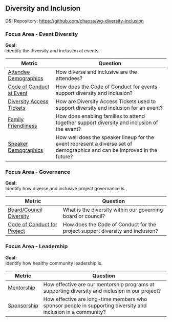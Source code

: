 ## Diversity and Inclusion
D\&I Repository: https://github.com/chaoss/wg-diversity-inclusion

### Focus Area - Event Diversity

**Goal:**  
Identify the diversity and inclusion at events.

<div>
<table>
  <thead><tr><th>Metric</th><th>Question</th></tr></thead>
<tbody>
  <tr><td><a href="https://github.com/chaoss/wg-diversity-inclusion/blob/master/focus-areas/events/attendee-demographics.md">Attendee Demographics</a></td><td>How diverse and inclusive are the attendees?</td></tr>
  <tr><td><a href="https://github.com/chaoss/wg-diversity-inclusion/blob/master/focus-areas/events/event-code-of-conduct.md">Code of Conduct at Event</a></td><td>How does the Code of Conduct for events support diversity and inclusion?</td></tr>
  <tr><td><a href="https://github.com/chaoss/wg-diversity-inclusion/blob/master/focus-areas/events/diversity-tickets.md">Diversity Access Tickets</a></td><td>How are Diversity Access Tickets used to support diversity and inclusion for an event?</td></tr>
  <tr><td><a href="https://github.com/chaoss/wg-diversity-inclusion/blob/master/focus-areas/events/family-friendly.md">Family Friendliness</a></td><td>How does enabling families to attend together support diversity and inclusion of the event?</td></tr>
    <tr><td><a href="https://github.com/chaoss/wg-diversity-inclusion/blob/master/focus-areas/events/speaker-demographics.md">Speaker Demographics</a></td><td>How well does the speaker lineup for the event represent a diverse set of demographics and can be improved in the future?</td></tr>
</tbody>
</table>
</div>


### Focus Area - Governance

**Goal:**  
Identify how diverse and inclusive project governance is.

<div>
<table>
  <thead><tr><th>Metric</th><th>Question</th></tr></thead>
<tbody>
  <tr><td><a href="https://github.com/chaoss/wg-diversity-inclusion/blob/master/focus-areas/governance/board-council-diversity.md">Board/Council Diversity</a></td><td>What is the diversity within our governing board or council?</td></tr>
  <tr><td><a href="https://github.com/chaoss/wg-diversity-inclusion/blob/master/focus-areas/governance/code-of-conduct.md">Code of Conduct for Project</a></td><td>How does the Code of Conduct for the project support diversity and inclusion?</td></tr>
</tbody>
</table>
</div>

### Focus Area - Leadership

**Goal:**  
Identify how healthy community leadership is.

<div>
<table>
  <thead><tr><th>Metric</th><th>Question</th></tr></thead>
<tbody>
  <tr><td><a href="https://github.com/chaoss/wg-diversity-inclusion/blob/master/focus-areas/leadership/mentorship.md">Mentorship</a></td><td>How effective are our mentorship programs at supporting diversity and inclusion in our project?</td></tr>
  <tr><td><a href="https://github.com/chaoss/wg-diversity-inclusion/blob/master/focus-areas/leadership/sponsorship.md">Sponsorship</a></td><td>How effective are long-time members who sponsor people in supporting diversity and inclusion in a community?</td></tr>
</tbody>
</table>
</div>
